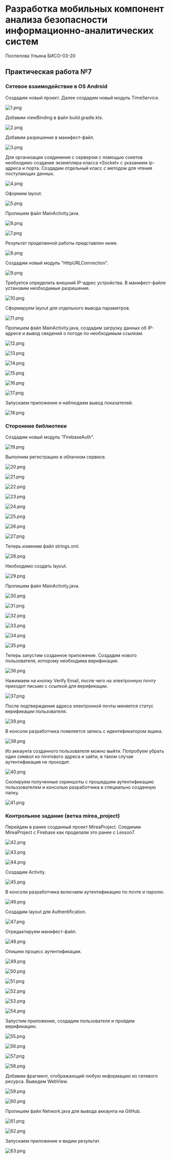 # Разработка мобильных компонент анализа безопасности информационно-аналитических систем

Поспелова Ульяна БИСО-03-20

## Практическая работа №7

### Сетевое взаимодействие в OS Android

Создадим новый проект. Далее создадим новый модуль TimeService.

![1.png](1.png)

Добавим viewBinding в файл build.gradle.kts.

![2.png](2.png)

Добавим разрешение в манифест-файл.

![3.png](3.png)

Для организации соединения с сервером с помощью сокетов необходимо создание экземпляра класса «Socket» с указанием ip-адреса и порта. Создадим отдельный класс с методом для чтения поступающих данных.

![4.png](4.png)

Оформим layout.

![5.png](5.png)

Пропишем файл MainActivity.java.

![6.png](6.png)

![7.png](7.png)

Результат проделанной работы представлен ниже.

![8.png](8.png)

Создадим новый модуль "HttpURLConnection".

![9.png](9.png)

Требуется определить внешний IP-адрес устройства. В манифест-файле установим необходимые разрешения.

![10.png](10.png)

Сформируем layout для отдельного вывода параметров.

![11.png](11.png)

Пропишем файл MainActivity.java, создадим загрузку данных об IP-адресе и вывод сведений о погоде по необходимым ссылкам.

![12.png](12.png)

![13.png](13.png)

![14.png](14.png)

![15.png](15.png)

![16.png](16.png)

![17.png](17.png)

Запускаем приложение и наблюдаем вывод показателей.

![18.png](18.png)

### Сторонние библиотеки

Создадим новый модуль "FirebaseAuth".

![19.png](19.png)

Выполним регистрацию в облачном сервисе.

![20.png](20.png)

![21.png](21.png)

![22.png](22.png)

![23.png](23.png)

![24.png](24.png)

![25.png](25.png)

![26.png](26.png)

![27.png](27.png)

Теперь изменим файл strings.xml.

![28.png](28.png)

Необходимо создать layout.

![29.png](29.png)

Пропишем файл MainActivity.java.

![30.png](30.png)

![31.png](31.png)

![32.png](32.png)

![33.png](33.png)

![34.png](34.png)

![35.png](35.png)

Теперь запустим созданное приложение. Создадим нового пользователя, которому необходима верификация.

![36.png](36.png)

Нажимаем на кнопку Verify Email, после чего на электронную почту приходит письмо с ссылкой для верификации.

![37.png](37.png)

После подтверждения адреса электронной почты меняется статус верификации пользователя.

![39.png](39.png)

В консоли разработчика появляется запись с идентификатором ящика.

![38.png](38.png)

Из аккаунта созданного пользователя можно выйти. Попробуем убрать один символ из почтового адреса и зайти, в таком случае аутентификация не проходит.

![40.png](40.png)

Скопируем полученные скриншоты с прошедшим аутентификацию польззователем и консолью разработчика в специально созданную папку.

![41.png](41.png)

### Контрольное задание (ветка mirea_project)

Перейдем в ранее созданный проект MireaProject. Соединим MireaProject с Firebase как проделали это ранее с Lesson7.

![42.png](42.png)

![43.png](43.png)

![44.png](44.png)

Создадим Aсtivity.

![45.png](45.png)

В консоли разработчика включаем аутентификацию по почте и паролю.

![46.png](46.png)

Создадим layout для Authentification.

![47.png](47.png)

Отредактируем манифест-файл.

![48.png](48.png)

Опишем процесс аутентификации.

![49.png](49.png)

![50.png](50.png)

![51.png](51.png)

![52.png](52.png)

![53.png](53.png)

![54.png](54.png)

Запустим приложение, создадим пользователя и пройдем верификацию.

![55.png](55.png)

![56.png](56.png)

![57.png](57.png)

![58.png](58.png)

Добавим фрагмент, отображающий любую информацию из сетевого ресурса. Выведем WebView.

![59.png](59.png)

![60.png](60.png)

Пропишем файл Network.java для вывода аккаунта на GitHub.

![61.png](61.png)

![62.png](62.png)

Запускаем приложение и видим результат.

![63.png](63.png)
